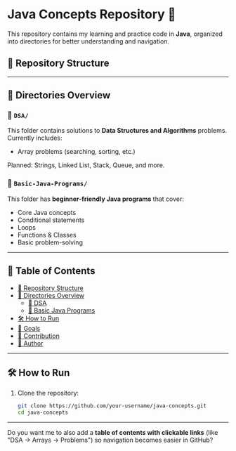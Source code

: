 # Java Concepts Repository 🚀

This repository contains my learning and practice code in **Java**, organized into directories for better understanding and navigation.  

## 📂 Repository Structure


---

## 📘 Directories Overview

### 🔹 `DSA/`
This folder contains solutions to **Data Structures and Algorithms** problems.  
Currently includes:
- Array problems (searching, sorting, etc.)

Planned: Strings, Linked List, Stack, Queue, and more.

### 🔹 `Basic-Java-Programs/`
This folder has **beginner-friendly Java programs** that cover:
- Core Java concepts
- Conditional statements
- Loops
- Functions & Classes
- Basic problem-solving

---

## 📑 Table of Contents
- [📂 Repository Structure](#-repository-structure)
- [📘 Directories Overview](#-directories-overview)
  - [🔹 DSA](#-dsa)
  - [🔹 Basic Java Programs](#-basic-java-programs)
- [🛠️ How to Run](#️-how-to-run)
- [🎯 Goals](#-goals)
- [🤝 Contribution](#-contribution)
- [📌 Author](#-author)

---

## 🛠️ How to Run
1. Clone the repository:
   ```bash
   git clone https://github.com/your-username/java-concepts.git
   cd java-concepts


---

Do you want me to also add a **table of contents with clickable links** (like "DSA → Arrays → Problems") so navigation becomes easier in GitHub?
